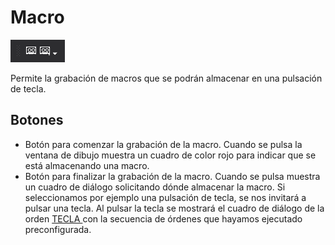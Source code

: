 # Macro

![Barra de herramientas Macro](../../../.gitbook/assets/macro.png)

Permite la grabación de macros que se podrán almacenar en una pulsación de tecla.

## Botones

* Botón para comenzar la grabación de la macro. Cuando se pulsa la ventana de dibujo muestra un cuadro de color rojo para indicar que se está almacenando una macro.
* Botón para finalizar la grabación de la macro. Cuando se pulsa muestra un cuadro de diálogo solicitando dónde almacenar la macro.  Si seleccionamos por ejemplo una pulsación de tecla, se nos invitará a pulsar una tecla. Al pulsar la tecla se mostrará el cuadro de diálogo de la orden [TECLA ](../ventana-de-dibujo/ordenes/t/tecla.md)con la secuencia de órdenes que hayamos ejecutado preconfigurada.

